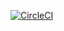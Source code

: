 [![CircleCI](https://circleci.com/gh/LBlocki/spring-rest-online-store.svg?style=svg)](https://circleci.com/gh/LBlocki/spring-rest-online-store)
